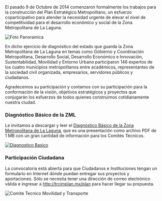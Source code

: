 
El pasado 9 de Octubre de 2014 comenzaron formalmente los trabajos para la construcción del Plan Estratégico Metropolitano, un esfuerzo coparticipativo para atender la necesidad urgente de elevar el nivel de competitividad para el desarrollo económico y social de la Zona Metropolitana de La Laguna.

<img class="img-responsive contenido-imagen" src="mesa-1/foto-panoramica-previa.jpg" alt="Foto Panoramica">

En dicho ejercicio de diagnóstico del estado que guarda la Zona Metropolitana  de La Laguna en temas como Gobierno y Coordinación Metropolitana, Desarrollo Social, Desarrollo Económico e Innovación, Sustentabilidad, Movilidad y Entorno Urbano participaron 146 expertos de los cuatro municipios metropolitanos entre académicos, representantes de la sociedad civil organizada, empresarios, servidores públicos y ciudadanos.

Agradecemos su participación y contamos con su participación para la conformación de la visión,  objetivos estratégicos y proyectos que conjugarán los esfuerzos de todos quienes construimos cotidianamente nuestra ciudad.

### Diagnóstico Básico de la ZML

Le invitamos a descargar y leer el <a href="http://trcimplan.gob.mx/plan-estrategico-metropolitano/plan-estrategico-metropolitano-diagnostico-basico-zml.pdf" target="_blank">Diagnóstico Básico de la Zona Metropolitana de La Laguna</a>, que es una presentación como archivo PDF de 1 MB con un gran cantidad de información para los Comités Técnicos.

<a href="http://trcimplan.gob.mx/plan-estrategico-metropolitano/plan-estrategico-metropolitano-diagnostico-basico-zml.pdf" target="_blank"><img class="img-responsive contenido-imagen" src="mesa-1/diagnostico-basico.jpg" alt="Diagnostico Basico"></a>

### Participación Ciudadana

La convocatoria está abierta para que Ciudadanos e Instituciones tengan un formulario en Internet dónde puedan entregar sus proyectos y aportaciones. Sólo se necesita tener una dirección de correo electrónico válida e ingresar a <a href="http://trcimplan.mx/plan" target="_blank">http://trcimplan.mx/plan</a> para hacer llegar su propuesta.

<img class="img-responsive contenido-imagen" src="mesa-1/foto-movilidad.jpg" alt="Comite Tecnico Movilidad y Transporte">
